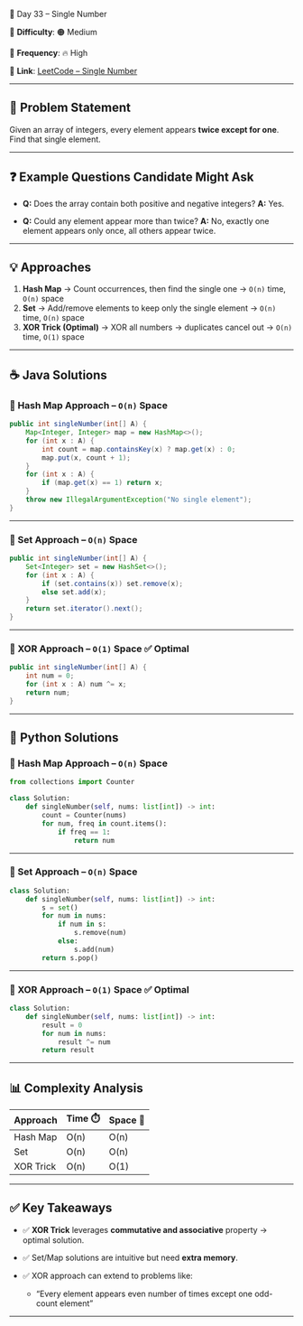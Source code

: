 🌟 Day 33 – Single Number

📌 **Difficulty**: 🟠 Medium

📌 **Frequency**: 🔥 High

📌 **Link**: [LeetCode – Single Number](https://oj.leetcode.com/problems/single-number/)

---

## 📝 Problem Statement

Given an array of integers, every element appears **twice except for one**. Find that single element.

---

## ❓ Example Questions Candidate Might Ask

* **Q:** Does the array contain both positive and negative integers?
  **A:** Yes.

* **Q:** Could any element appear more than twice?
  **A:** No, exactly one element appears only once, all others appear twice.

---

## 💡 Approaches

1. **Hash Map** → Count occurrences, then find the single one → `O(n)` time, `O(n)` space
2. **Set** → Add/remove elements to keep only the single element → `O(n)` time, `O(n)` space
3. **XOR Trick (Optimal)** → XOR all numbers → duplicates cancel out → `O(n)` time, `O(1)` space

---

## ☕ Java Solutions

### 🔹 Hash Map Approach – `O(n)` Space

```java
public int singleNumber(int[] A) {
    Map<Integer, Integer> map = new HashMap<>();
    for (int x : A) {
        int count = map.containsKey(x) ? map.get(x) : 0;
        map.put(x, count + 1);
    }
    for (int x : A) {
        if (map.get(x) == 1) return x;
    }
    throw new IllegalArgumentException("No single element");
}
```

---

### 🔹 Set Approach – `O(n)` Space

```java
public int singleNumber(int[] A) {
    Set<Integer> set = new HashSet<>();
    for (int x : A) {
        if (set.contains(x)) set.remove(x);
        else set.add(x);
    }
    return set.iterator().next();
}
```

---

### 🔹 XOR Approach – `O(1)` Space ✅ Optimal

```java
public int singleNumber(int[] A) {
    int num = 0;
    for (int x : A) num ^= x;
    return num;
}
```

---

## 🐍 Python Solutions

### 🔹 Hash Map Approach – `O(n)` Space

```python
from collections import Counter

class Solution:
    def singleNumber(self, nums: list[int]) -> int:
        count = Counter(nums)
        for num, freq in count.items():
            if freq == 1:
                return num
```

---

### 🔹 Set Approach – `O(n)` Space

```python
class Solution:
    def singleNumber(self, nums: list[int]) -> int:
        s = set()
        for num in nums:
            if num in s:
                s.remove(num)
            else:
                s.add(num)
        return s.pop()
```

---

### 🔹 XOR Approach – `O(1)` Space ✅ Optimal

```python
class Solution:
    def singleNumber(self, nums: list[int]) -> int:
        result = 0
        for num in nums:
            result ^= num
        return result
```

---

## 📊 Complexity Analysis

| Approach  | Time ⏱️ | Space 💾 |
| --------- | ------- | -------- |
| Hash Map  | O(n)    | O(n)     |
| Set       | O(n)    | O(n)     |
| XOR Trick | O(n)    | O(1)     |

---

## ✅ Key Takeaways

* ✅ **XOR Trick** leverages **commutative and associative** property → optimal solution.
* ✅ Set/Map solutions are intuitive but need **extra memory**.
* ✅ XOR approach can extend to problems like:

  * “Every element appears even number of times except one odd-count element”

---
